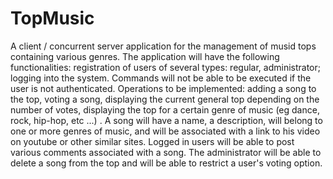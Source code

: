 # TopMusic
  A client / concurrent server  application for the management of musid tops containing various genres. The application will have the following functionalities: registration of users of several types: regular, administrator; logging into the system. Commands will not be able to be executed if the user is not authenticated. Operations to be implemented: adding a song to the top, voting a song, displaying the current general top depending on the number of votes, displaying the top for a certain genre of music (eg dance, rock, hip-hop, etc ...) . A song will have a name, a description, will belong to one or more genres of music, and will be associated with a link to his video on youtube or other similar sites. Logged in users will be able to post various comments associated with a song. The administrator will be able to delete a song from the top and will be able to restrict a user's voting option.
